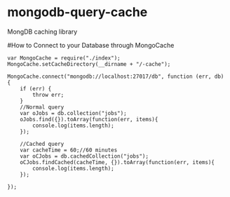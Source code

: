 # mongodb-query-cache
MongDB caching library

#How to
Connect to your Database through MongoCache



```
var MongoCache = require("./index");
MongoCache.setCacheDirectory(__dirname + "/-cache");

MongoCache.connect("mongodb://localhost:27017/db", function (err, db) {
    if (err) {
        throw err;
    }
    //Normal query
    var oJobs = db.collection("jobs");
    oJobs.find({}).toArray(function(err, items){
        console.log(items.length);
    });
    
    //Cached query
    var cacheTime = 60;//60 minutes
    var oCJobs = db.cachedCollection("jobs");
    oCJobs.findCached(cacheTime, {}).toArray(function(err, items){
        console.log(items.length);
    });
  
});
```